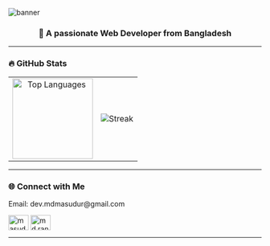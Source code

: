 ![banner](https://ik.imagekit.io/masudur/github-cover.png?updatedAt=1758201629801)

 
<h3 align="center">🚀 A passionate Web Developer from Bangladesh</h3>

---

### 🔥 GitHub Stats
<table align="center">
  <tr>
    <td align="center">
      <img src="https://github-readme-stats.vercel.app/api/top-langs/?username=Masudur400&layout=compact&theme=radical" alt="Top Languages" height="160"/>
    </td> 
   <td align="center">
    <img align="center" src="https://streak-stats.demolab.com?user=masudur400&theme=radical" alt="Streak" /> 
    </td>
  </tr>
</table>  
 

---

 
### 🌐 Connect with Me 
 
<P>Email: dev.mdmasudur@gmail.com</P>
<p align="left">
<a href="https://linkedin.com/in/masudur-rahman-55aa1026b" target="blank"><img align="center" src="https://raw.githubusercontent.com/rahuldkjain/github-profile-readme-generator/master/src/images/icons/Social/linked-in-alt.svg" alt="masudur-rahman-55aa1026b" height="30" width="40" /></a>
<a href="https://fb.com/MD.RANA.MIA.VAI" target="blank"><img align="center" src="https://raw.githubusercontent.com/rahuldkjain/github-profile-readme-generator/master/src/images/icons/Social/facebook.svg" alt="md.rana.mia.vhai" height="30" width="40" /></a>
</p> 

---

 
